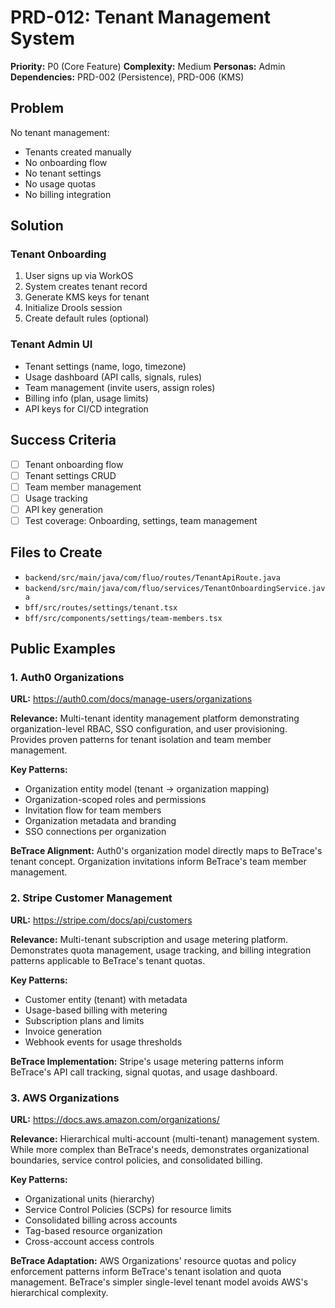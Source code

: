 # PRD-012: Tenant Management System

**Priority:** P0 (Core Feature)
**Complexity:** Medium
**Personas:** Admin
**Dependencies:** PRD-002 (Persistence), PRD-006 (KMS)

## Problem

No tenant management:
- Tenants created manually
- No onboarding flow
- No tenant settings
- No usage quotas
- No billing integration

## Solution

### Tenant Onboarding

1. User signs up via WorkOS
2. System creates tenant record
3. Generate KMS keys for tenant
4. Initialize Drools session
5. Create default rules (optional)

### Tenant Admin UI

- Tenant settings (name, logo, timezone)
- Usage dashboard (API calls, signals, rules)
- Team management (invite users, assign roles)
- Billing info (plan, usage limits)
- API keys for CI/CD integration

## Success Criteria

- [ ] Tenant onboarding flow
- [ ] Tenant settings CRUD
- [ ] Team member management
- [ ] Usage tracking
- [ ] API key generation
- [ ] Test coverage: Onboarding, settings, team management

## Files to Create

- `backend/src/main/java/com/fluo/routes/TenantApiRoute.java`
- `backend/src/main/java/com/fluo/services/TenantOnboardingService.java`
- `bff/src/routes/settings/tenant.tsx`
- `bff/src/components/settings/team-members.tsx`

## Public Examples

### 1. Auth0 Organizations
**URL:** https://auth0.com/docs/manage-users/organizations

**Relevance:** Multi-tenant identity management platform demonstrating organization-level RBAC, SSO configuration, and user provisioning. Provides proven patterns for tenant isolation and team member management.

**Key Patterns:**
- Organization entity model (tenant → organization mapping)
- Organization-scoped roles and permissions
- Invitation flow for team members
- Organization metadata and branding
- SSO connections per organization

**BeTrace Alignment:** Auth0's organization model directly maps to BeTrace's tenant concept. Organization invitations inform BeTrace's team member management.

### 2. Stripe Customer Management
**URL:** https://stripe.com/docs/api/customers

**Relevance:** Multi-tenant subscription and usage metering platform. Demonstrates quota management, usage tracking, and billing integration patterns applicable to BeTrace's tenant quotas.

**Key Patterns:**
- Customer entity (tenant) with metadata
- Usage-based billing with metering
- Subscription plans and limits
- Invoice generation
- Webhook events for usage thresholds

**BeTrace Implementation:** Stripe's usage metering patterns inform BeTrace's API call tracking, signal quotas, and usage dashboard.

### 3. AWS Organizations
**URL:** https://docs.aws.amazon.com/organizations/

**Relevance:** Hierarchical multi-account (multi-tenant) management system. While more complex than BeTrace's needs, demonstrates organizational boundaries, service control policies, and consolidated billing.

**Key Patterns:**
- Organizational units (hierarchy)
- Service Control Policies (SCPs) for resource limits
- Consolidated billing across accounts
- Tag-based resource organization
- Cross-account access controls

**BeTrace Adaptation:** AWS Organizations' resource quotas and policy enforcement patterns inform BeTrace's tenant isolation and quota management. BeTrace's simpler single-level tenant model avoids AWS's hierarchical complexity.
